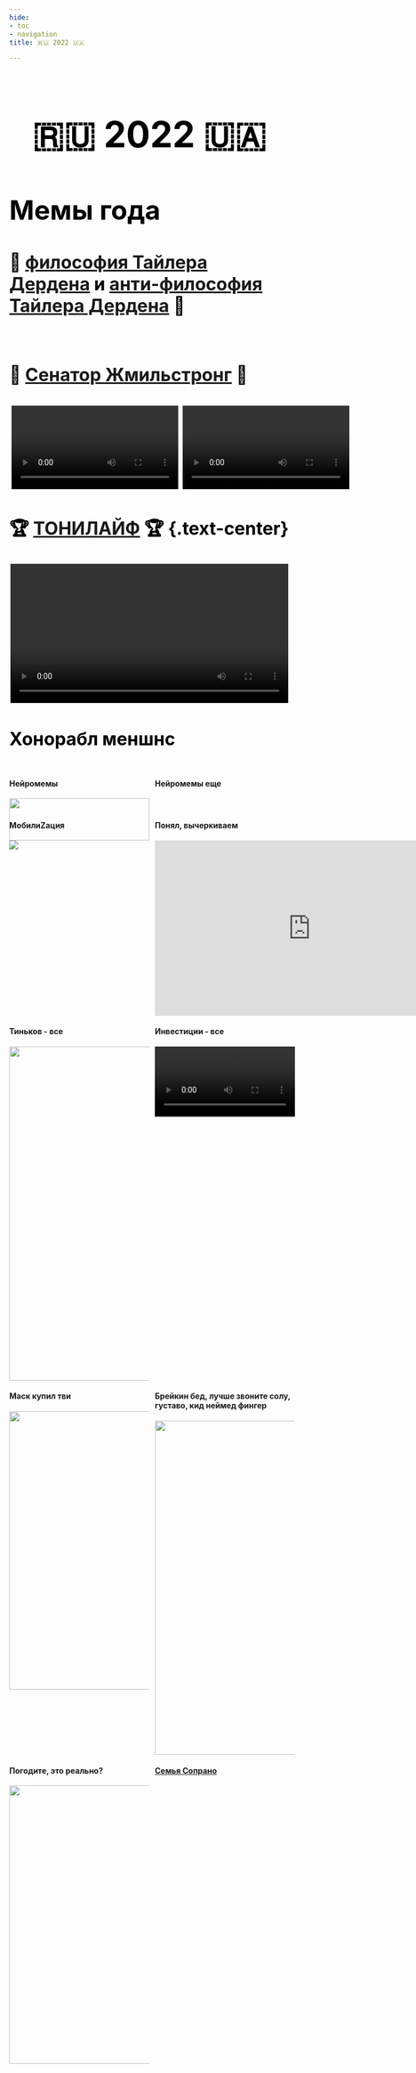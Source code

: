 ```yaml
---
hide:
- toc
- navigation
title: 🇷🇺 2022 🇺🇦

---
```


<style>
h1 {
    text-align: center !important;
    font-weight: bold !important;
    font-size: 64px !important;
    color: black !important;
}

h2 {
    font-weight: bold !important;
    font-size: 48px !important;
    color: black !important;
}


h3 {
    font-weight: bold !important;
    font-size: 32px !important;
    color: black !important;
}

@media (max-width: 700px) {
  h1 {
      font-size: 48px !important;
  }
  
  h2 {
      font-size: 32px !important;
  }
  
  
  h3 {
      font-size: 16px !important;
  }
}

.text-center {
    text-align: center;
}

.flex {
    display: flex;
    justify-content: space-evenly;
}

.grid-2d {
    display: grid;
    grid-template-columns: repeat(2, 50%);
    grid-column-gap: 10px;
}


@media (max-width: 700px) {
    .flex {
        flex-direction: column;
    }

    .grid-2d {
        grid-template-columns: 100%;

    }
}

.video {
    width: 100%;
    max-width: 500px !important;
}

.img {
    width: 100%;
    max-width: 500px !important;
}

.vk-post {
    width: 100%;
    max-width: 500px;
}

.mx-auto {
    margin-left: auto;
    margin-right: auto;
}

</style>

# 🇷🇺 2022 🇺🇦

## Мемы года

### 🥉 [философия Тайлера Дердена](https://vk.com/tylerdurdenphylosophy) и [анти-философия Тайлера Дердена](https://vk.com/antifilosofiyatylera) 🥉

<div class="flex">
 <div style="flex: 1; padding: 4px;"  id="vk_post_-203127230_127583"></div><script type="text/javascript" src="https://vk.com/js/api/openapi.js?169"></script><script type="text/javascript">(function() {VK.Widgets.Post("vk_post_-203127230_127583", -203127230, 127583, '8rzZJH4s-Qr8L0hywZK7pRuyxmM');}());</script>
 <div style="flex: 1; padding: 4px;"   id="vk_post_-206284105_23890"></div><script type="text/javascript" src="https://vk.com/js/api/openapi.js?169"></script><script type="text/javascript">(function() {VK.Widgets.Post("vk_post_-206284105_23890", -206284105, 23890, 'vucOydirTYqbqNSaYfF5vke6oE4');}());</script>
</div>

### 🥈 [Сенатор Жмильстронг](https://vk.com/karelian_balsam) 🥈

<div class="flex">
<video class="video" style="flex: 1; padding: 4px" controls><source src="../../../assets/vk/zmilstrong-1.mp4" type="video/mp4"></video>
<video class="video" style="flex: 1; padding: 4px" controls><source src="../../../assets/vk/zmilstrong-2.mp4" type="video/mp4"></video>

</div>

### 🏆 [ТОНИЛАЙФ](https://vk.com/filosofia_toni) 🏆 {.text-center}

<div class="flex">
<video class="video" controls><source src="../../../assets/vk/tony-life.mp4" type="video/mp4"></video>
</div>

### Хонорабл меншнс

<div class="grid-2d">
    <div>
        <h4>Нейромемы</h4>
        <img class="img" src="../../../assets/vk/dall-e.jpg">
    </div>
    <div>
        <h4>Нейромемы еще</h4>
        <div class="vk-post"><div  id="vk_post_-190175315_46015"></div><script type="text/javascript" src="https://vk.com/js/api/openapi.js?169"></script><script type="text/javascript">(function() {VK.Widgets.Post("vk_post_-190175315_46015", -190175315, 46015, 'NSyJVRPUogqXZ4g0js2VFyjjubg');}());</script></div>
    </div>
     <div>
        <h4>МобилиZация</h4>                     
        <img src="../../../assets/vk/mobilization.jpg">
    </div>
    <div> 
        <h4>Понял, вычеркиваем</h4>
        <iframe width="560" height="315" src="https://www.youtube.com/embed/femMzavdNJs" title="YouTube video player" frameborder="0" allow="accelerometer; autoplay; clipboard-write; encrypted-media; gyroscope; picture-in-picture" allowfullscreen></iframe>
    </div>
     <div> 
        <h4>Тиньков - все</h4>
        <img style="height: 600px" src="../../../assets/vk/tink.jfif">                                           
      </div>
      <div> 
        <h4>Инвестиции - все</h4> 
        <video class="video mx-auto" controls><source src="../../../assets/vk/telezhka.mp4" type="video/mp4"></video>
      </div>
      <div> 
        <h4>Маск купил тви</h4>  
        <img width="500" src="../../../assets/vk/musk.jpg"> 
      </div>
      <div> 
        <h4>Брейкин бед, лучше звоните солу, густаво, кид неймед фингер</h4> 
        <img style="height: 600px" src="../../../assets/vk/payday.jpg">
      </div>                                                                                                                                                                                                                                                       
     <div> 
        <h4>Погодите, это реально?</h4> 
        <img width="500" src="../../../assets/vk/eto-realno.jpg">                                       
     </div>
    <div>
      <h4><a href="https://vk.com/thebebranos">Семья Сопрано</a></h4>
      <div class="vk-post"><div id="vk_post_-204597684_5519"></div><script type="text/javascript" src="https://vk.com/js/api/openapi.js?169"></script><script type="text/javascript">(function() {VK.Widgets.Post("vk_post_-204597684_5519", -204597684, 5519, 'K3U4UmP4D0ORBVsYevlbtD9uYjA');}());</script></div>
    </div>
</div>

